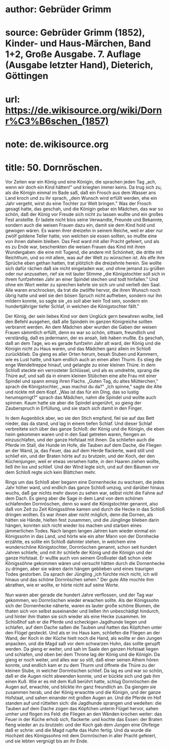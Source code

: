 # author: Gebrüder Grimm
# source: Gebrüder Grimm (1852), Kinder- und Haus-Märchen, Band 1+2, Große Ausgabe. 7. Auflage (Ausgabe letzter Hand), Dieterich, Göttingen
# url: https://de.wikisource.org/wiki/Dornr%C3%B6schen_(1857)
# note: de.wikisource.org
# title: 50. Dornröschen.

Vor Zeiten war ein König und eine Königin, die sprachen jeden Tag „ach, wenn wir doch ein Kind hätten!" und kriegten immer keins. Da trug sich zu, als die Königin einmal im Bade saß, daß ein Frosch aus dem Wasser ans Land kroch und zu ihr sprach, „dein Wunsch wird erfüllt werden, ehe ein Jahr vergeht, wirst du eine Tochter zur Welt bringen." Was der Frosch gesagt hatte, das geschah, und die Königin gebar ein Mädchen, das war so schön, daß der König vor Freude sich nicht zu lassen wußte und ein großes Fest anstellte. Er ladete nicht blos seine Verwandte, Freunde und Bekannte, sondern auch die weisen Frauen dazu ein, damit sie dem Kind hold und gewogen wären. Es waren ihrer dreizehn in seinem Reiche, weil er aber nur zwölf goldene Teller hatte, von welchen sie essen sollten, so mußte eine von ihnen daheim bleiben. Das Fest ward mit aller Pracht gefeiert, und als es zu Ende war, beschenkten die weisen Frauen das Kind mit ihren Wundergaben: die eine mit Tugend, die andere mit Schönheit, die dritte mit Reichthum, und so mit allem, was auf der Welt zu wünschen ist. Als elfe ihre Sprüche eben gethan hatten, trat plötzlich die dreizehnte herein. Sie wollte sich dafür rächen daß sie nicht eingeladen war, und ohne jemand zu grüßen oder nur anzusehen, rief sie mit lauter Stimme „die Königstochter soll sich in ihrem funfzehnten Jahr an einer Spindel stechen und todt hinfallen." Und ohne ein Wort weiter zu sprechen kehrte sie sich um und verließ den Saal. Alle waren erschrocken, da trat die zwölfte hervor, die  ihren Wunsch noch übrig hatte und weil sie den bösen Spruch nicht aufheben, sondern nur ihn mildern konnte, so sagte sie „es soll aber kein Tod sein, sondern ein hundertjähriger tiefer Schlaf, in welchen die Königstochter fällt." 

Der König, der sein liebes Kind vor dem Unglück gern bewahren wollte, ließ den Befehl ausgehen, daß alle Spindeln im ganzen Königreiche sollten verbrannt werden. An dem Mädchen aber wurden die Gaben der weisen Frauen sämmtlich erfüllt, denn es war so schön, sittsam, freundlich und verständig, daß es jedermann, der es ansah, lieb haben mußte. Es geschah, daß an dem Tage, wo es gerade funfzehn Jahr alt ward, der König und die Königin nicht zu Haus waren, und das Mädchen ganz allein im Schloß zurückblieb. Da gieng es aller Orten herum, besah Stuben und Kammern, wie es Lust hatte, und kam endlich auch an einen alten Thurm. Es stieg die enge Wendeltreppe hinauf, und gelangte zu einer kleinen Thüre. In dem Schloß steckte ein verrosteter Schlüssel, und als es umdrehte, sprang die Thüre auf, und saß da in einem kleinen Stübchen eine alte Frau mit einer Spindel und spann emsig ihren Flachs. „Guten Tag, du altes Mütterchen," sprach die Königstochter, „was machst du da?" „Ich spinne," sagte die Alte und nickte mit dem Kopf. „Was ist das für ein Ding, das so lustig herumspringt?" sprach das Mädchen, nahm die Spindel und wollte auch spinnen. Kaum hatte sie aber die Spindel angerührt, so gieng der Zauberspruch in Erfüllung, und sie stach sich damit in den Finger. 

In dem Augenblick aber, wo sie den Stich empfand, fiel sie auf das Bett nieder, das da stand, und lag in einem tiefen Schlaf. Und dieser Schlaf verbreitete sich über das ganze Schloß: der König und die Königin, die eben heim gekommen waren und in den Saal getreten waren, fiengen an einzuschlafen, und der ganze Hofstaat mit ihnen. Da schliefen auch die Pferde im Stall, die  Hunde im Hofe, die Tauben auf dem Dache, die Fliegen an der Wand, ja, das Feuer, das auf dem Herde flackerte, ward still und schlief ein, und der Braten hörte auf zu brutzeln, und der Koch, der den Küchenjungen, weil er etwas versehen hatte, in den Haaren ziehen wollte, ließ ihn los und schlief. Und der Wind legte sich, und auf den Bäumen vor dem Schloß regte sich kein Blättchen mehr. 

Rings um das Schloß aber begann eine Dornenhecke zu wachsen, die jedes Jahr höher ward, und endlich das ganze Schloß umzog, und darüber hinaus wuchs, daß gar nichts mehr davon zu sehen war, selbst nicht die Fahne auf dem Dach. Es gieng aber die Sage in dem Land von dem schönen schlafenden Dornröschen, denn so ward die Königstochter genannt, also daß von Zeit zu Zeit Königssöhne kamen und durch die Hecke in das Schloß dringen wollten. Es war ihnen aber nicht möglich, denn die Dornen, als hätten sie Hände, hielten fest zusammen, und die Jünglinge blieben darin hängen, konnten sich nicht wieder los machen und starben eines jämmerlichen Todes. Nach langen langen Jahren kam wieder einmal ein Königssohn in das Land, und hörte wie ein alter Mann von der Dornhecke erzählte, es sollte ein Schloß dahinter stehen, in welchem eine wunderschöne Königstochter, Dornröschen genannt, schon seit hundert Jahren schliefe, und mit ihr schliefe der König und die Königin und der ganze Hofstaat. Er wußte auch von seinem Großvater daß schon viele Königssöhne gekommen wären und versucht hätten durch die Dornenhecke zu dringen, aber sie wären darin hängen geblieben und eines traurigen Todes gestorben. Da sprach der Jüngling „ich fürchte mich nicht, ich will hinaus und das schöne Dornröschen sehen." Der gute Alte mochte ihm abrathen, wie er wollte, er hörte nicht auf seine Worte. 

Nun waren aber gerade die hundert Jahre verflossen, und  der Tag war gekommen, wo Dornröschen wieder erwachen sollte. Als der Königssohn sich der Dornenhecke näherte, waren es lauter große schöne Blumen, die thaten sich von selbst auseinander und ließen ihn unbeschädigt hindurch, und hinter ihm thaten sie sich wieder als eine Hecke zusammen. Im Schloßhof sah er die Pferde und scheckigen Jagdhunde liegen und schlafen, auf dem Dache saßen die Tauben und hatten das Köpfchen unter den Flügel gesteckt. Und als er ins Haus kam, schliefen die Fliegen an der Wand, der Koch in der Küche hielt noch die Hand, als wollte er den Jungen anpacken, und die Magd saß vor dem schwarzen Huhn, das sollte gerupft werden. Da gieng er weiter, und sah im Saale den ganzen Hofstaat liegen und schlafen, und oben bei dem Throne lag der König und die Königin. Da gieng er noch weiter, und alles war so still, daß einer seinen Athem hören konnte, und endlich kam er zu dem Thurm und öffnete die Thüre zu der kleinen Stube, in welcher Dornröschen schlief. Da lag es und war so schön, daß er die Augen nicht abwenden konnte, und er bückte sich und gab ihm einen Kuß. Wie er es mit dem Kuß berührt hatte, schlug Dornröschen die Augen auf, erwachte, und blickte ihn ganz freundlich an. Da giengen sie zusammen herab, und der König erwachte und die Königin, und der ganze Hofstaat, und sahen einander mit großen Augen an. Und die Pferde im Hof standen auf und rüttelten sich: die Jagdhunde sprangen und wedelten: die Tauben auf dem Dache zogen das Köpfchen unterm Flügel hervor, sahen umher und flogen ins Feld: die Fliegen an den Wänden krochen weiter: das Feuer in der Küche erhob sich, flackerte: und kochte das Essen: der Braten fieng wieder an zu brutzeln: und der Koch gab dem Jungen eine Ohrfeige daß er schrie: und die Magd rupfte das Huhn fertig. Und da wurde die Hochzeit des Königssohns mit dem Dornröschen in aller Pracht gefeiert, und sie lebten vergnügt bis an ihr Ende. 

